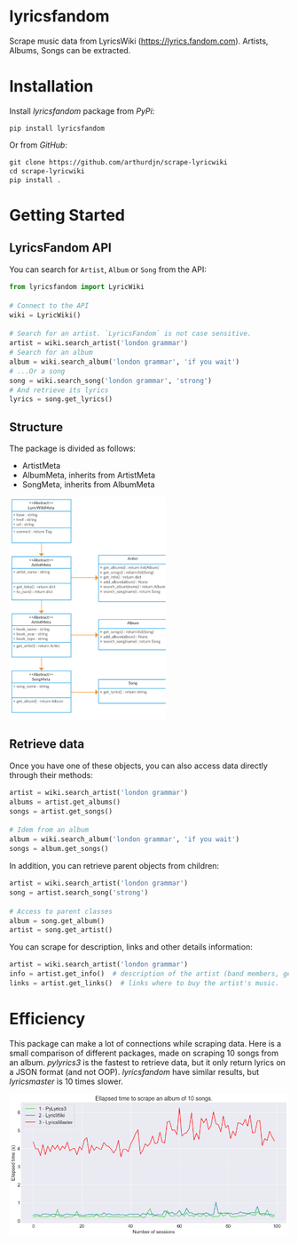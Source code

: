 # lyricsfandom
Scrape music data from LyricsWiki (https://lyrics.fandom.com). Artists, Albums, Songs can be extracted.


# Installation

Install *lyricsfandom* package from *PyPi*:

```
pip install lyricsfandom
```

Or from *GitHub*:

```
git clone https://github.com/arthurdjn/scrape-lyricwiki
cd scrape-lyricwiki
pip install .
```

# Getting Started

## LyricsFandom API

You can search for ``Artist``, ``Album`` or ``Song`` from the API:

```python
from lyricsfandom import LyricWiki

# Connect to the API
wiki = LyricWiki()

# Search for an artist. `LyricsFandom` is not case sensitive.
artist = wiki.search_artist('london grammar')
# Search for an album
album = wiki.search_album('london grammar', 'if you wait')
# ...Or a song
song = wiki.search_song('london grammar', 'strong')
# And retrieve its lyrics
lyrics = song.get_lyrics()
```

## Structure

The package is divided as follows:

* ArtistMeta
* AlbumMeta, inherits from ArtistMeta
* SongMeta, inherits from AlbumMeta

<img src="img/lyricsfandom.png" height="400"/>

## Retrieve data


Once you have one of these objects, you can also access data directly through their methods:

```python
artist = wiki.search_artist('london grammar')
albums = artist.get_albums()
songs = artist.get_songs()

# Idem from an album
album = wiki.search_album('london grammar', 'if you wait')
songs = album.get_songs()
```

In addition, you can retrieve parent objects from children:

```python
artist = wiki.search_artist('london grammar')
song = artist.search_song('strong')

# Access to parent classes
album = song.get_album()
artist = song.get_artist()
```

You can scrape for description, links and other details information:

```python
artist = wiki.search_artist('london grammar')
info = artist.get_info()  # description of the artist (band members, genres, labels etc.)
links = artist.get_links()  # links where to buy the artist's music.
```

# Efficiency

This package can make a lot of connections while scraping data.
Here is a small comparison of different packages, made on scraping 10 songs from an album.
*pylyrics3* is the fastest to retrieve data, but it only return lyrics on a JSON format (and not OOP).
*lyricsfandom* have similar results, but *lyricsmaster* is 10 times slower.

![img](img/comparison.png)